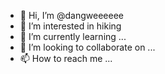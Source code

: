 - 👋 Hi, I’m @dangweeeeee
- 👀 I’m interested in hiking
- 🌱 I’m currently learning ...
- 💞️ I’m looking to collaborate on ...
- 📫 How to reach me ...

<!---
dangweeeeee/dangweeeeee is a ✨ special ✨ repository because its `README.md` (this file) appears on your GitHub profile.
You can click the Preview link to take a look at your changes.
--->
